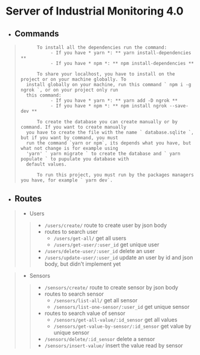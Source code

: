 # Server of Industrial Monitoring 4.0

- ## Commands

>
>           To install all the dependencies run the command: 
>                - If you have * yarn *: ** yarn install-dependencies **
>                - If you have * npm *: ** npm install-dependencies **
>
>           To share your localhost, you have to install on the project or on your machine globally. To
>       install globally on your machine, run this command ` npm i -g ngrok `, or on your project only run
>       this command: 
>                - If you have * yarn *: ** yarn add -D ngrok **
>                - If you have * npm *: ** npm install ngrok --save-dev **
>
>           To create the database you can create manually or by command. If you want to create manually
>       you have to create the file with the name ` database.sqlite `, but if you want by command, you must
>       run the command `yarn or npm`, its depends what you have, but what not change is for example using 
>       'yarn' ` yarn migrate ` to create the database and ` yarn populate ` to pupulate you database with
>       default values.
>
>           To run this project, you must run by the packages managers you have, for example ` yarn dev`.
>

- ## Routes

> - Users
>> - `/users/create/` route to create user by json body
>> - routes to search user
>>    - `/users/get-all/` get all users
>>    - `/users/get-user/:user_id` get unique user
>> - `/users/delete-user/:user_id` delete an user
>> - `/users/update-user/:user_id` update an user by id and json body, but didn't implement yet

> - Sensors
>> - `/sensors/create/` route to create sensor by json body
>> - routes to search sensor
>>    - `/sensors/list-all/` get all sensor
>>    - `/sensors/list-one-sensor/:user_id` get unique sensor
>> - routes to search value of sensor
>>    - `/sensors/get-all-value/:id_sensor` get all values
>>    - `/sensors/get-value-by-sensor/:id_sensor` get value by unique sensor
>> - `/sensors/delete/:id_sensor` delete a sensor
>> - `/sensors/insert-value/` insert the value read by sensor